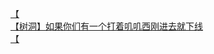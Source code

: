 [【](http://tieba.baidu.com/p/4646921243?see_lz=1&pn=)   
[【树洞】如果你们有一个打着叽叽西刚进去就下线](http://tieba.baidu.com/p/4648271489?see_lz=1&pn=)   
[【](http://tieba.baidu.com/p/4648386902?see_lz=1&pn=)   
